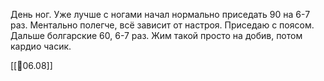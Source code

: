 День ног. Уже лучше с ногами начал нормально приседать 90 на 6-7 раз. Ментально полегче, всё зависит от настроя. Приседаю с поясом. Дальше болгарские 60, 6-7 раз. Жим такой просто на добив, потом кардио часик. 

[[📅06.08]]